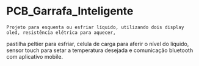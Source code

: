 # PCB_Garrafa_Inteligente

	Projeto para esquenta ou esfriar líquido, utilizando dois display oled, resistência elétrica para aquecer, 
pastilha peltier para esfriar, celula de carga para aferir o nível do líquido, sensor touch para setar a temperatura desejada e 
comunicação bluetooth com aplicativo mobile.
 

